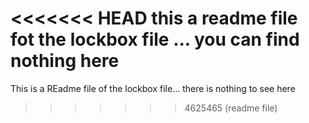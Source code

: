 <<<<<<< HEAD
this a readme file fot the lockbox file ...
you can find nothing here
=======
This is a REadme file of the lockbox file...
there is nothing to see here
>>>>>>> 4625465 (readme file)
